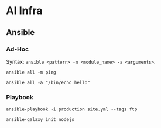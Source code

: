 # AI Infra

## Ansible

###  Ad-Hoc

Syntax: `ansible <pattern> -m <module_name> -a <arguments>`.

```shell
ansible all -m ping

ansible all -a "/bin/echo hello"
```

### Playbook

```shell
ansible-playbook -i production site.yml --tags ftp

ansible-galaxy init nodejs
```